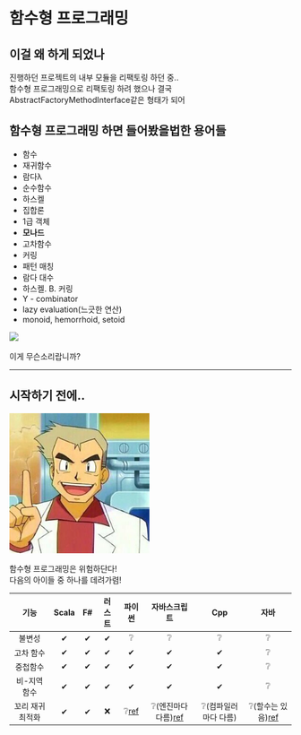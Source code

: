 # 함수형 프로그래밍

## 이걸 왜 하게 되었나

진행하던 프로젝트의 내부 모듈을 리팩토링 하던 중..  
함수형 프로그래밍으로 리팩토링 하려 했으나 결국 AbstractFactoryMethodInterface같은 형태가 되어  



## 함수형 프로그래밍 하면 들어봤을법한 용어들

- 함수
- 재귀함수
- 람다λ
- 순수함수
- 하스켈
- 집합론
- 1급 객체
- __모나드__
- 고차함수
- 커링
- 패턴 매칭
- 람다 대수
- 하스켈. B. 커링
- Y - combinator
- lazy evaluation(느긋한 연산)
- monoid, hemorrhoid, setoid

<img src="https://lh3.googleusercontent.com/proxy/78ZkjuAHOc40fNl_DfQIL0qXCj9AD9R2vdg_FVUhb75g_L3L2DBBlpyyotPz5oKuhp4m21m_LJD56rW8tvUPjZGz9U8y0tWQcykxLXv7U6-uS6CV6s9twIBv_EUWwy5prG3C53eLzPir3iFjQylj__4AzYZ1HI7U3sUnD0zDsePHX99yrbvqFESwnGCxQzRiDVLH--77kKVcoHYCFuymtoA13zBCjaVqJ8TlGai1xKVhHLpPy4GwwnjWL1RhiRJaXC9d8469ypI03mk0m227fkt3slkxs3U6RJ80U1IWb_SA" style="width:250px;">

이게 무슨소리랍니까?

---
## 시작하기 전에..
<img src="./imgres/오박사.jpg" style="width:250px;">

함수형 프로그래밍은 위험하단다!  
다음의 아이들 중 하나를 데려가렴!  

|기능|Scala|F#|러스트|파이썬|자바스크립트|Cpp|자바|
|:---:|:---:|:---:|:---:|:---:|:---:|:---:|:---:|
|불변성|✔|✔|✔|❔|❔|❔|❔| 
|고차 함수|✔|✔|✔|✔|✔|✔|❔|
|중첩함수|✔|✔|✔|✔|✔|✔|❔|
|비-지역 함수|✔|✔|✔|✔|✔|✔|❔|
|꼬리 재귀 최적화|✔|✔|❌|❔[ref](https://stackoverflow.com/a/59258170)|❔(엔진마다 다름)[ref](https://stackoverflow.com/a/37224563)|❔(컴파일러마다 다름)|❔(할수는 있음)[ref](https://blog.knoldus.com/tail-recursion-in-java-8/)
